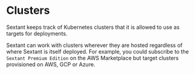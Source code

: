# Clusters

Sextant keeps track of Kubernetes clusters that it is allowed to use as targets
for deployments.

Sextant can work with clusters wherever they are hosted regardless of where
Sextant is itself deployed. For example, you could subscribe to the
`Sextant Premium Edition` on the AWS Marketplace but target clusters
provisioned on AWS, GCP or Azure.
